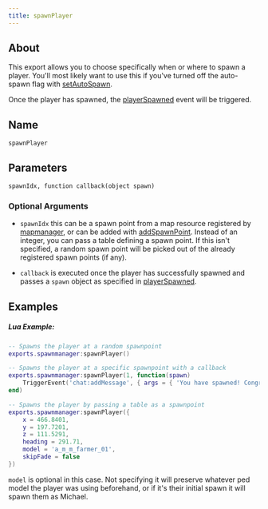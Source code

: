 ```yaml
---
title: spawnPlayer
---
```


## About
This export allows you to choose specifically when or where to spawn a player. You'll most likely want to use this if you've turned off the auto-spawn flag with [setAutoSpawn](./setAutoSpawn).

 Once the player has spawned, the [playerSpawned](../../events/playerSpawned) event will be triggered. 


## Name
```
spawnPlayer
```

## Parameters

```
spawnIdx, function callback(object spawn)
```

### Optional Arguments

 - `spawnIdx` this can be a spawn point from a map resource registered by [mapmanager](../../../mapmanager), or can be added with [addSpawnPoint](./addSpawnPoint). Instead of an integer, you can pass a table defining a spawn point. If this isn't specified, a random spawn point will be picked out of the already registered spawn points (if any).

- `callback` is executed once the player has successfully spawned and passes a `spawn` object as specified in [playerSpawned](../../events/playerSpawned).

## Examples

##### Lua Example:
```lua
-- Spawns the player at a random spawnpoint
exports.spawnmanager:spawnPlayer()
```

```lua
-- Spawns the player at a specific spawnpoint with a callback
exports.spawnmanager:spawnPlayer(1, function(spawn)
    TriggerEvent('chat:addMessage', { args = { 'You have spawned! Congrats!' } })
end)
```

```lua
-- Spawns the player by passing a table as a spawnpoint
exports.spawnmanager:spawnPlayer({
    x = 466.8401,
    y = 197.7201,
    z = 111.5291,
    heading = 291.71,
    model = 'a_m_m_farmer_01',
    skipFade = false
})
```
`model` is optional in this case. Not specifying it will preserve whatever ped model the player was using beforehand, or if it's their initial spawn it will spawn them as Michael.
